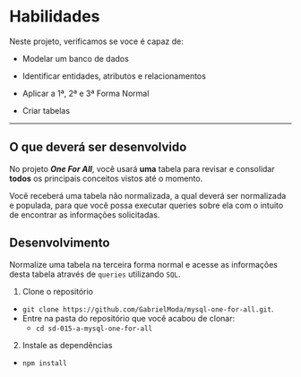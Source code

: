 # Habilidades
Neste projeto, verificamos se voce é capaz de:

  * Modelar um banco de dados

  * Identificar entidades, atributos e relacionamentos
  
  * Aplicar a 1ª, 2ª e 3ª Forma Normal

  * Criar tabelas

---

## O que deverá ser desenvolvido

No projeto ***One For All***, você usará **uma** tabela para revisar e consolidar **todos** os principais conceitos vistos até o momento.

Você receberá uma tabela não normalizada, a qual deverá ser normalizada e populada, para que você possa executar queries sobre ela com o intuito de encontrar as informações solicitadas.

## Desenvolvimento

Normalize uma tabela na terceira forma normal e acesse as informações desta tabela através de `queries` utilizando `SQL`.

1. Clone o repositório
  * `git clone https://github.com/GabrielModa/mysql-one-for-all.git`.
  * Entre na pasta do repositório que você acabou de clonar:
    * `cd sd-015-a-mysql-one-for-all`

2. Instale as dependências
  * `npm install`
